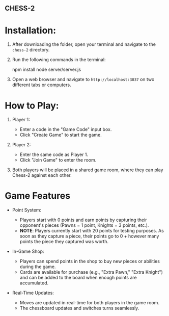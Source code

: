 ## CHESS-2

# Installation:

1. After downloading the folder, open your terminal and navigate to the `chess-2` directory.
2. Run the following commands in the terminal:

   npm install
   node server/server.js

3. Open a web browser and navigate to `http://localhost:3037` on two different tabs or computers.

# How to Play:

1. Player 1:
   - Enter a code in the "Game Code" input box.
   - Click "Create Game" to start the game.

2. Player 2:
   - Enter the same code as Player 1.
   - Click "Join Game" to enter the room.

3. Both players will be placed in a shared game room, where they can play Chess-2 against each other.

# Game Features

- Point System: 
  - Players start with 0 points and earn points by capturing their opponent's pieces (Pawns = 1 point, Knights = 3 points, etc.).
  - **NOTE**: Players currently start with 20 points for testing purposes. As soon as they capture a piece, their points go to 0 + however many points the piece they captured was worth.
  
- In-Game Shop: 
  - Players can spend points in the shop to buy new pieces or abilities during the game.
  - Cards are available for purchase (e.g., "Extra Pawn," "Extra Knight") and can be added to the board when enough points are accumulated.

- Real-Time Updates:
  - Moves are updated in real-time for both players in the game room.
  - The chessboard updates and switches turns seamlessly.
